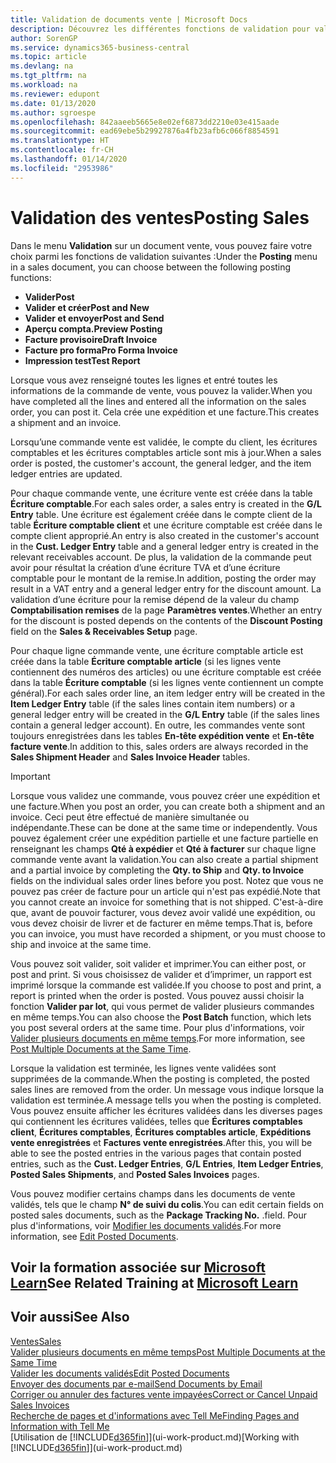 ```yaml
---
title: Validation de documents vente | Microsoft Docs
description: Découvrez les différentes fonctions de validation pour valider les documents vente et comment mettre à jour les documents validés.
author: SorenGP
ms.service: dynamics365-business-central
ms.topic: article
ms.devlang: na
ms.tgt_pltfrm: na
ms.workload: na
ms.reviewer: edupont
ms.date: 01/13/2020
ms.author: sgroespe
ms.openlocfilehash: 842aaeeb5665e8e02ef6873dd2210e03e415aade
ms.sourcegitcommit: ead69ebe5b29927876a4fb23afb6c066f8854591
ms.translationtype: HT
ms.contentlocale: fr-CH
ms.lasthandoff: 01/14/2020
ms.locfileid: "2953986"
---
```

# <a name="posting-sales"></a><span data-ttu-id="53d61-103">Validation des ventes</span><span class="sxs-lookup"><span data-stu-id="53d61-103">Posting Sales</span></span>
<span data-ttu-id="53d61-104">Dans le menu **Validation** sur un document vente, vous pouvez faire votre choix parmi les fonctions de validation suivantes :</span><span class="sxs-lookup"><span data-stu-id="53d61-104">Under the **Posting** menu in a sales document, you can choose between the following posting functions:</span></span>

* <span data-ttu-id="53d61-105">**Valider**</span><span class="sxs-lookup"><span data-stu-id="53d61-105">**Post**</span></span>
* <span data-ttu-id="53d61-106">**Valider et créer**</span><span class="sxs-lookup"><span data-stu-id="53d61-106">**Post and New**</span></span>
* <span data-ttu-id="53d61-107">**Valider et envoyer**</span><span class="sxs-lookup"><span data-stu-id="53d61-107">**Post and Send**</span></span>
* <span data-ttu-id="53d61-108">**Aperçu compta.**</span><span class="sxs-lookup"><span data-stu-id="53d61-108">**Preview Posting**</span></span>
* <span data-ttu-id="53d61-109">**Facture provisoire**</span><span class="sxs-lookup"><span data-stu-id="53d61-109">**Draft Invoice**</span></span>
* <span data-ttu-id="53d61-110">**Facture pro forma**</span><span class="sxs-lookup"><span data-stu-id="53d61-110">**Pro Forma Invoice**</span></span>
* <span data-ttu-id="53d61-111">**Impression test**</span><span class="sxs-lookup"><span data-stu-id="53d61-111">**Test Report**</span></span>

<span data-ttu-id="53d61-112">Lorsque vous avez renseigné toutes les lignes et entré toutes les informations de la commande de vente, vous pouvez la valider.</span><span class="sxs-lookup"><span data-stu-id="53d61-112">When you have completed all the lines and entered all the information on the sales order, you can post it.</span></span> <span data-ttu-id="53d61-113">Cela crée une expédition et une facture.</span><span class="sxs-lookup"><span data-stu-id="53d61-113">This creates a shipment and an invoice.</span></span>

<span data-ttu-id="53d61-114">Lorsqu’une commande vente est validée, le compte du client, les écritures comptables et les écritures comptables article sont mis à jour.</span><span class="sxs-lookup"><span data-stu-id="53d61-114">When a sales order is posted, the customer's account, the general ledger, and the item ledger entries are updated.</span></span>

<span data-ttu-id="53d61-115">Pour chaque commande vente, une écriture vente est créée dans la table **Écriture comptable**.</span><span class="sxs-lookup"><span data-stu-id="53d61-115">For each sales order, a sales entry is created in the **G/L Entry** table.</span></span> <span data-ttu-id="53d61-116">Une écriture est également créée dans le compte client de la table **Écriture comptable client** et une écriture comptable est créée dans le compte client approprié.</span><span class="sxs-lookup"><span data-stu-id="53d61-116">An entry is also created in the customer's account in the **Cust. Ledger Entry** table and a general ledger entry is created in the relevant receivables account.</span></span> <span data-ttu-id="53d61-117">De plus, la validation de la commande peut avoir pour résultat la création d’une écriture TVA et d’une écriture comptable pour le montant de la remise.</span><span class="sxs-lookup"><span data-stu-id="53d61-117">In addition, posting the order may result in a VAT entry and a general ledger entry for the discount amount.</span></span> <span data-ttu-id="53d61-118">La validation d’une écriture pour la remise dépend de la valeur du champ **Comptabilisation remises** de la page **Paramètres ventes**.</span><span class="sxs-lookup"><span data-stu-id="53d61-118">Whether an entry for the discount is posted depends on the contents of the **Discount Posting** field on the **Sales & Receivables Setup** page.</span></span>

<span data-ttu-id="53d61-119">Pour chaque ligne commande vente, une écriture comptable article est créée dans la table **Écriture comptable article** (si les lignes vente contiennent des numéros des articles) ou une écriture comptable est créée dans la table **Écriture comptable** (si les lignes vente contiennent un compte général).</span><span class="sxs-lookup"><span data-stu-id="53d61-119">For each sales order line, an item ledger entry will be created in the **Item Ledger Entry** table (if the sales lines contain item numbers) or a general ledger entry will be created in the **G/L Entry** table (if the sales lines contain a general ledger account).</span></span> <span data-ttu-id="53d61-120">En outre, les commandes vente sont toujours enregistrées dans les tables **En-tête expédition vente** et **En-tête facture vente**.</span><span class="sxs-lookup"><span data-stu-id="53d61-120">In addition to this, sales orders are always recorded in the **Sales Shipment Header** and **Sales Invoice Header** tables.</span></span>

> [!IMPORTANT]  
>   <span data-ttu-id="53d61-121">Lorsque vous validez une commande, vous pouvez créer une expédition et une facture.</span><span class="sxs-lookup"><span data-stu-id="53d61-121">When you post an order, you can create both a shipment and an invoice.</span></span> <span data-ttu-id="53d61-122">Ceci peut être effectué de manière simultanée ou indépendante.</span><span class="sxs-lookup"><span data-stu-id="53d61-122">These can be done at the same time or independently.</span></span> <span data-ttu-id="53d61-123">Vous pouvez également créer une expédition partielle et une facture partielle en renseignant les champs **Qté à expédier** et **Qté à facturer** sur chaque ligne commande vente avant la validation.</span><span class="sxs-lookup"><span data-stu-id="53d61-123">You can also create a partial shipment and a partial invoice by completing the **Qty. to Ship** and **Qty. to Invoice** fields on the individual sales order lines before you post.</span></span> <span data-ttu-id="53d61-124">Notez que vous ne pouvez pas créer de facture pour un article qui n'est pas expédié.</span><span class="sxs-lookup"><span data-stu-id="53d61-124">Note that you cannot create an invoice for something that is not shipped.</span></span> <span data-ttu-id="53d61-125">C'est-à-dire que, avant de pouvoir facturer, vous devez avoir validé une expédition, ou vous devez choisir de livrer et de facturer en même temps.</span><span class="sxs-lookup"><span data-stu-id="53d61-125">That is, before you can invoice, you must have recorded a shipment, or you must choose to ship and invoice at the same time.</span></span>

<span data-ttu-id="53d61-126">Vous pouvez soit valider, soit valider et imprimer.</span><span class="sxs-lookup"><span data-stu-id="53d61-126">You can either post, or post and print.</span></span> <span data-ttu-id="53d61-127">Si vous choisissez de valider et d’imprimer, un rapport est imprimé lorsque la commande est validée.</span><span class="sxs-lookup"><span data-stu-id="53d61-127">If you choose to post and print, a report is printed when the order is posted.</span></span> <span data-ttu-id="53d61-128">Vous pouvez aussi choisir la fonction **Valider par lot**, qui vous permet de valider plusieurs commandes en même temps.</span><span class="sxs-lookup"><span data-stu-id="53d61-128">You can also choose the **Post Batch** function, which lets you post several orders at the same time.</span></span> <span data-ttu-id="53d61-129">Pour plus d'informations, voir [Valider plusieurs documents en même temps](ui-batch-posting.md).</span><span class="sxs-lookup"><span data-stu-id="53d61-129">For more information, see [Post Multiple Documents at the Same Time](ui-batch-posting.md).</span></span>

<span data-ttu-id="53d61-130">Lorsque la validation est terminée, les lignes vente validées sont supprimées de la commande.</span><span class="sxs-lookup"><span data-stu-id="53d61-130">When the posting is completed, the posted sales lines are removed from the order.</span></span> <span data-ttu-id="53d61-131">Un message vous indique lorsque la validation est terminée.</span><span class="sxs-lookup"><span data-stu-id="53d61-131">A message tells you when the posting is completed.</span></span> <span data-ttu-id="53d61-132">Vous pouvez ensuite afficher les écritures validées dans les diverses pages qui contiennent les écritures validées, telles que **Écritures comptables client**, **Écritures comptables**, **Écritures comptables article**, **Expéditions vente enregistrées** et **Factures vente enregistrées**.</span><span class="sxs-lookup"><span data-stu-id="53d61-132">After this, you will be able to see the posted entries in the various pages that contain posted entries, such as the **Cust. Ledger Entries**, **G/L Entries**, **Item Ledger Entries**, **Posted Sales Shipments**, and **Posted Sales Invoices** pages.</span></span>  

<span data-ttu-id="53d61-133">Vous pouvez modifier certains champs dans les documents de vente validés, tels que le champ **N° de suivi du colis**.</span><span class="sxs-lookup"><span data-stu-id="53d61-133">You can edit certain fields on posted sales documents, such as the **Package Tracking No.**</span></span> <span data-ttu-id="53d61-134">.</span><span class="sxs-lookup"><span data-stu-id="53d61-134">field.</span></span> <span data-ttu-id="53d61-135">Pour plus d'informations, voir [Modifier les documents validés](across-edit-posted-document.md).</span><span class="sxs-lookup"><span data-stu-id="53d61-135">For more information, see [Edit Posted Documents](across-edit-posted-document.md).</span></span>

## <a name="see-related-training-at-microsoft-learnlearnmodulesship-invoice-items-dynamics-365-business-centralindex"></a><span data-ttu-id="53d61-136">Voir la formation associée sur [Microsoft Learn](/learn/modules/ship-invoice-items-dynamics-365-business-central/index)</span><span class="sxs-lookup"><span data-stu-id="53d61-136">See Related Training at [Microsoft Learn](/learn/modules/ship-invoice-items-dynamics-365-business-central/index)</span></span>

## <a name="see-also"></a><span data-ttu-id="53d61-137">Voir aussi</span><span class="sxs-lookup"><span data-stu-id="53d61-137">See Also</span></span>
[<span data-ttu-id="53d61-138">Ventes</span><span class="sxs-lookup"><span data-stu-id="53d61-138">Sales</span></span>](sales-manage-sales.md)  
[<span data-ttu-id="53d61-139">Valider plusieurs documents en même temps</span><span class="sxs-lookup"><span data-stu-id="53d61-139">Post Multiple Documents at the Same Time</span></span>](ui-batch-posting.md)  
[<span data-ttu-id="53d61-140">Valider les documents validés</span><span class="sxs-lookup"><span data-stu-id="53d61-140">Edit Posted Documents</span></span>](across-edit-posted-document.md)  
[<span data-ttu-id="53d61-141">Envoyer des documents par e-mail</span><span class="sxs-lookup"><span data-stu-id="53d61-141">Send Documents by Email</span></span>](ui-how-send-documents-email.md)  
[<span data-ttu-id="53d61-142">Corriger ou annuler des factures vente impayées</span><span class="sxs-lookup"><span data-stu-id="53d61-142">Correct or Cancel Unpaid Sales Invoices</span></span>](sales-how-correct-cancel-sales-invoice.md)  
[<span data-ttu-id="53d61-143">Recherche de pages et d'informations avec Tell Me</span><span class="sxs-lookup"><span data-stu-id="53d61-143">Finding Pages and Information with Tell Me</span></span>](ui-search.md)  
<span data-ttu-id="53d61-144">[Utilisation de [!INCLUDE[d365fin](includes/d365fin_md.md)]](ui-work-product.md)</span><span class="sxs-lookup"><span data-stu-id="53d61-144">[Working with [!INCLUDE[d365fin](includes/d365fin_md.md)]](ui-work-product.md)</span></span>
